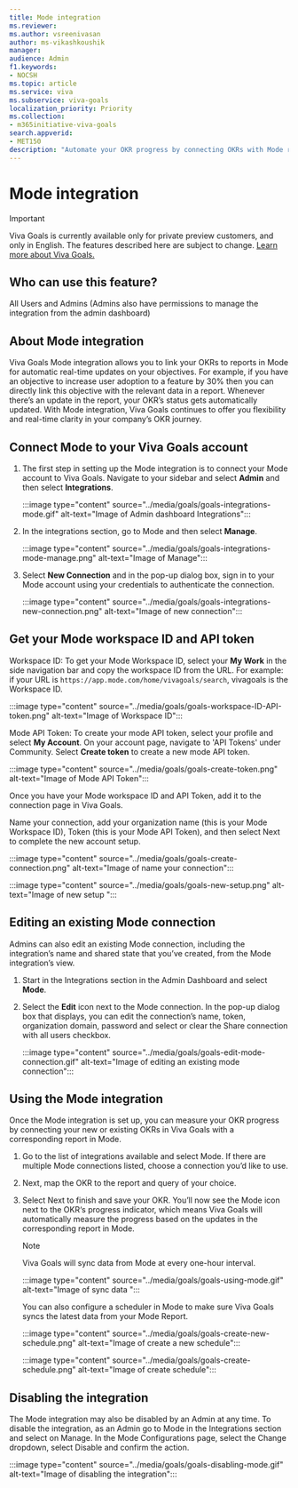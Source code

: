 ```yaml
---
title: Mode integration
ms.reviewer: 
ms.author: vsreenivasan
author: ms-vikashkoushik
manager: 
audience: Admin
f1.keywords:
- NOCSH
ms.topic: article
ms.service: viva
ms.subservice: viva-goals
localization_priority: Priority
ms.collection:  
- m365initiative-viva-goals  
search.appverid:
- MET150
description: "Automate your OKR progress by connecting OKRs with Mode reports."
---
```


# Mode integration

> [!IMPORTANT]
> Viva Goals is currently available only for private preview customers, and only in English. The features described here are subject to change. [Learn more about Viva Goals.](https://go.microsoft.com/fwlink/?linkid=2189933)

## Who can use this feature?  

All Users and Admins (Admins also have permissions to manage the integration from the admin dashboard) 

## About Mode integration

Viva Goals Mode integration allows you to link your OKRs to reports in Mode for automatic real-time updates on your objectives. For example, if you have an objective to increase user adoption to a feature by 30% then you can directly link this objective with the relevant data in a report. Whenever there’s an update in the report, your OKR’s status gets automatically updated. With Mode integration, Viva Goals continues to offer you flexibility and real-time clarity in your company’s OKR journey. 

## Connect Mode to your Viva Goals account

1. The first step in setting up the Mode integration is to connect your Mode account to Viva Goals. Navigate to your sidebar and select **Admin** and then select **Integrations**.

    :::image type="content" source="../media/goals/goals-integrations-mode.gif" alt-text="Image of Admin dashboard Integrations":::

2. In the integrations section, go to Mode and then select **Manage**.

    :::image type="content" source="../media/goals/goals-integrations-mode-manage.png" alt-text="Image of Manage"::: 

3. Select **New Connection** and in the pop-up dialog box, sign in to your Mode account using your credentials to authenticate the connection. 

    :::image type="content" source="../media/goals/goals-integrations-new-connection.png" alt-text="Image of new connection":::

## Get your Mode workspace ID and API token

Workspace ID: To get your Mode Workspace ID, select your **My Work** in the side navigation bar and copy the workspace ID from the URL. For example: if your URL is ```https://app.mode.com/home/vivagoals/search```, vivagoals is the Workspace ID.  

:::image type="content" source="../media/goals/goals-workspace-ID-API-token.png" alt-text="Image of Workspace ID":::

Mode API Token: To create your mode API token, select your profile and select **My Account**. On your account page, navigate to 'API Tokens' under Community. Select **Create token** to create a new mode API token.

:::image type="content" source="../media/goals/goals-create-token.png" alt-text="Image of Mode API Token"::: 

Once you have your Mode workspace ID and API Token, add it to the connection page in Viva Goals. 

Name your connection, add your organization name (this is your Mode Workspace ID), Token (this is your Mode API Token), and then select Next to complete the new account setup. 

:::image type="content" source="../media/goals/goals-create-connection.png" alt-text="Image of name your connection":::

:::image type="content" source="../media/goals/goals-new-setup.png" alt-text="Image of new setup ":::

## Editing an existing Mode connection

Admins can also edit an existing Mode connection, including the integration’s name and shared state that you’ve created, from the Mode integration’s view. 

1. Start in the Integrations section in the Admin Dashboard and select **Mode**. 

2. Select the **Edit** icon next to the Mode connection. In the pop-up dialog box that displays, you can edit the connection’s name, token, organization domain, password and select or clear the Share connection with all users checkbox. 

    :::image type="content" source="../media/goals/goals-edit-mode-connection.gif" alt-text="Image of editing an existing mode connection":::

## Using the Mode integration

Once the Mode integration is set up, you can measure your OKR progress by connecting your new or existing OKRs in Viva Goals with a corresponding report in Mode. 

1. Go to the list of integrations available and select Mode. If there are multiple Mode connections listed, choose a connection you’d like to use. 

2. Next, map the OKR to the report and query of your choice. 

3. Select Next to finish and save your OKR. You’ll now see the Mode icon next to the OKR‘s progress indicator, which means Viva Goals will automatically measure the progress based on the updates in the corresponding report in Mode. 

    > [!NOTE]
    > Viva Goals will sync data from Mode at every one-hour interval.

    :::image type="content" source="../media/goals/goals-using-mode.gif" alt-text="Image of sync data ":::

    You can also configure a scheduler in Mode to make sure Viva Goals syncs the latest data from your Mode Report.  

    :::image type="content" source="../media/goals/goals-create-new-schedule.png" alt-text="Image of create a new schedule":::

    :::image type="content" source="../media/goals/goals-create-schedule.png" alt-text="Image of create schedule":::

## Disabling the integration

The Mode integration may also be disabled by an Admin at any time. To disable the integration, as an Admin go to Mode in the Integrations section and select on Manage. In the Mode Configurations page, select the Change dropdown, select Disable and confirm the action. 

:::image type="content" source="../media/goals/goals-disabling-mode.gif" alt-text="Image of disabling the integration":::

